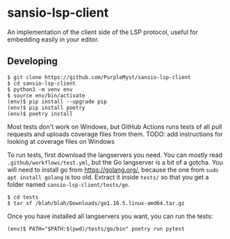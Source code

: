# sansio-lsp-client

An implementation of the client side of the LSP protocol, useful for embedding
easily in your editor.


## Developing

    $ git clone https://github.com/PurpleMyst/sansio-lsp-client
    $ cd sansio-lsp-client
    $ python3 -m venv env
    $ source env/bin/activate
    (env)$ pip install --upgrade pip
    (env)$ pip install poetry
    (env)$ poetry install

Most tests don't work on Windows,
but GitHub Actions runs tests of all pull requests and uploads coverage files from them.
TODO: add instructions for looking at coverage files on Windows

To run tests, first download the langservers you need.
You can mostly read `.github/workflows/test.yml`, but the Go langserver is a bit of a gotcha.
You will need to install go from https://golang.org/,
because the one from `sudo apt install golang` is too old.
Extract it inside `tests/` so that you get a folder named `sansio-lsp-client/tests/go`.

    $ cd tests
    $ tar xf /blah/blah/Downloads/go1.16.5.linux-amd64.tar.gz

Once you have installed all langservers you want, you can run the tests:

    (env)$ PATH="$PATH:$(pwd)/tests/go/bin" poetry run pytest
